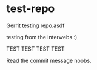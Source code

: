 test-repo
=========

Gerrit testing repo.asdf

testing from the interwebs :)

TEST
TEST
TEST
TEST

Read the commit message noobs.